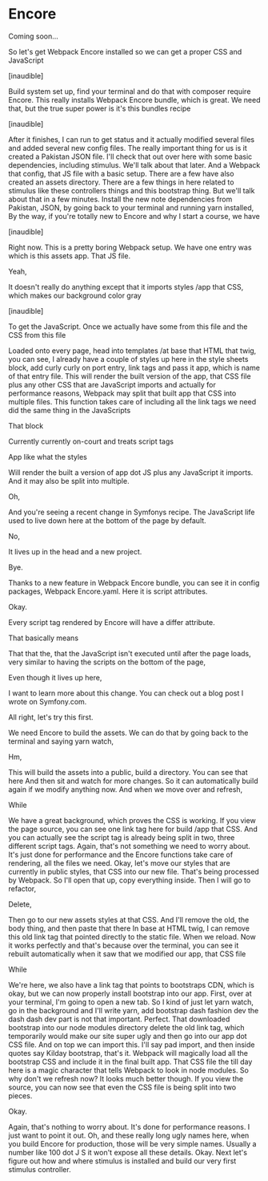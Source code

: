 # Encore

Coming soon...

So let's get Webpack Encore installed so we can get a proper CSS and JavaScript

[inaudible]

Build system set up, find your terminal and do that with composer require Encore.
This really installs Webpack Encore bundle, which is great. We need that, but the
true super power is it's this bundles recipe

[inaudible]

After it finishes, I can run to get status and it actually modified several files and
added several new config files. The really important thing for us is it created a
Pakistan JSON file. I'll check that out over here with some basic dependencies,
including stimulus. We'll talk about that later. And a Webpack that config, that JS
file with a basic setup. There are a few have also created an assets directory. There
are a few things in here related to stimulus like these controllers things and this
bootstrap thing. But we'll talk about that in a few minutes. Install the new note
dependencies from Pakistan, JSON, by going back to your terminal and running yarn
installed, By the way, if you're totally new to Encore and why I start a course, we
have

[inaudible]

Right now. This is a pretty boring Webpack setup. We have one entry was which is this
assets app. That JS file.

Yeah,

It doesn't really do anything except that it imports styles /app that CSS, which
makes our background color gray

[inaudible]

To get the JavaScript. Once we actually have some from this file and the CSS from
this file

Loaded onto every page, head into templates /at base that HTML that twig, you can
see, I already have a couple of styles up here in the style sheets block, add curly
curly on port entry, link tags and pass it app, which is name of that entry file.
This will render the built version of the app, that CSS file plus any other CSS that
are JavaScript imports and actually for performance reasons, Webpack may split that
built app that CSS into multiple files. This function takes care of including all the
link tags we need did the same thing in the JavaScripts

That block

Currently currently on-court and treats script tags

App like what the styles

Will render the built a version of app dot JS plus any JavaScript it imports. And it
may also be split into multiple.

Oh,

And you're seeing a recent change in Symfonys recipe. The JavaScript life used to
live down here at the bottom of the page by default.

No,

It lives up in the head and a new project.

Bye.

Thanks to a new feature in Webpack Encore bundle, you can see it in config packages,
Webpack Encore.yaml. Here it is script attributes.

Okay.

Every script tag rendered by Encore will have a differ attribute.

That basically means

That that the, that the JavaScript isn't executed until after the page loads, very
similar to having the scripts on the bottom of the page,

Even though it lives up here,

I want to learn more about this change. You can check out a blog post I wrote on
Symfony.com.

All right, let's try this first.

We need Encore to build the assets. We can do that by going back to the terminal and
saying yarn watch,

Hm,

This will build the assets into a public, build a directory. You can see that here
And then sit and watch for more changes. So it can automatically build again if we
modify anything now. And when we move over and refresh,

While

We have a great background, which proves the CSS is working. If you view the page
source, you can see one link tag here for build /app that CSS. And you can actually
see the script tag is already being split in two, three different script tags. Again,
that's not something we need to worry about. It's just done for performance and the
Encore functions take care of rendering, all the files we need. Okay, let's move our
styles that are currently in public styles, that CSS into our new file. That's being
processed by Webpack. So I'll open that up, copy everything inside. Then I will go to
refactor,

Delete,

Then go to our new assets styles at that CSS. And I'll remove the old, the body
thing, and then paste that there In base at HTML twig, I can remove this old link tag
that pointed directly to the static file. When we reload. Now it works perfectly and
that's because over the terminal, you can see it rebuilt automatically when it saw
that we modified our app, that CSS file

While

We're here, we also have a link tag that points to bootstraps CDN, which is okay, but
we can now properly install bootstrap into our app. First, over at your terminal, I'm
going to open a new tab. So I kind of just let yarn watch, go in the background and
I'll write yarn, add bootstrap dash fashion dev the dash dash dev part is not that
important. Perfect. That downloaded bootstrap into our node modules directory delete
the old link tag, which temporarily would make our site super ugly and then go into
our app dot CSS file. And on top we can import this. I'll say pad import, and then
inside quotes say Kilday bootstrap, that's it. Webpack will magically load all the
bootstrap CSS and include it in the final built app. That CSS file the till day here
is a magic character that tells Webpack to look in node modules. So why don't we
refresh now? It looks much better though. If you view the source, you can now see
that even the CSS file is being split into two pieces.

Okay.

Again, that's nothing to worry about. It's done for performance reasons. I just want
to point it out. Oh, and these really long ugly names here, when you build Encore for
production, those will be very simple names. Usually a number like 100 dot J S it
won't expose all these details. Okay. Next let's figure out how and where stimulus is
installed and build our very first stimulus controller.

